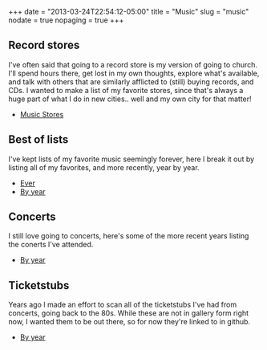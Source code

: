 +++
date = "2013-03-24T22:54:12-05:00"
title = "Music"
slug = "music"
nodate = true
nopaging = true
+++

## Record stores

I've often said that going to a record store is my version of going to church. I'll spend hours there, get lost in my own thoughts, explore what's available, and talk with others that are similarly afflicted to (still) buying records, and CDs. I wanted to make a list of my favorite stores, since that's always a huge part of what I do in new cities.. well and my own city for that matter!

* [Music Stores](/music-stores)

## Best of lists

I've kept lists of my favorite music seemingly forever, here I break it out by listing all of my favorites, and more recently, year by year.

* [Ever](/music-best-ever)
* [By year](/music-best-by-year)

## Concerts

I still love going to concerts, here's some of the more recent years listing the conerts I've attended.

* [By year](/music-concerts)

## Ticketstubs

Years ago I made an effort to scan all of the ticketstubs I've had from concerts, going back to the 80s. While these are not in gallery form right now, I wanted them to be out there, so for now they're linked to in github. 

* [By year](https://github.com/philcryer/wwebsites/tree/master/ticketstubs.philcryer.com/galleries)
